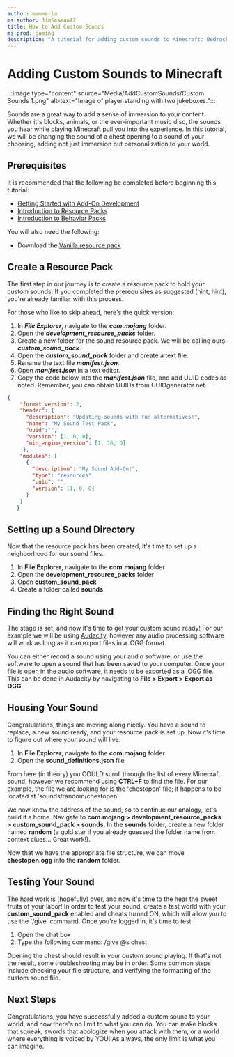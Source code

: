 ```yaml
---
author: mammerla
ms.author: JimSeaman42
title: How to Add Custom Sounds 
ms.prod: gaming
description: "A tutorial for adding custom sounds to Minecraft: Bedrock Edition"
---
```


# Adding Custom Sounds to Minecraft

:::image type="content" source="Media/AddCustomSounds/Custom Sounds 1.png" alt-text="Image of player standing with two jukeboxes.":::

Sounds are a great way to add a sense of immersion to your content. Whether it's blocks, animals, or the ever-important music disc, the sounds you hear while playing Minecraft pull you into the experience. In this tutorial, we will be changing the sound of a chest opening to a sound of your choosing, adding not just immersion but personalization to your world.

## Prerequisites

It is recommended that the following be completed before beginning this tutorial:

- [Getting Started with Add-On Development](GettingStarted.md)
- [Introduction to Resource Packs](ResourcePack.md)
- [Introduction to Behavior Packs](BehaviorPack.md)

You will also need the following:

- Download the [Vanilla resource pack](https://aka.ms/resourcepacktemplate)

## Create a Resource Pack

The first step in our journey is to create a resource pack to hold your custom sounds. If you completed the prerequisites as suggested (hint, hint), you're already familiar with this process.

For those who like to skip ahead, here's the quick version:

1. In ***File Explorer***, navigate to the ***com.mojang*** folder.
1. Open the ***development_resource_packs*** folder.
1. Create a new folder for the sound resource pack. We will be calling ours ***custom_sound_pack***.
1. Open the ***custom_sound_pack*** folder and create a text file.
1. Rename the text file ***manifest.json***.
1. Open ***manifest.json*** in a text editor.
1. Copy the code below into the ***manifest.json*** file, and add UUID codes as noted. Remember, you can obtain UUIDs from UUIDgenerator.net.

```json
{
    "format_version": 2,
    "header": {
      "description": "Updating sounds with fun alternatives!",
      "name": "My Sound Test Pack",
      "uuid":"",
      "version": [1, 0, 0],
      "min_engine_version": [1, 16, 0]
     },
    "modules": [
      {
        "description": "My Sound Add-On!",
        "type": "resources",
        "uuid": "",
        "version": [1, 0, 0]
      }
    ]
   }
```

## Setting up a Sound Directory

Now that the resource pack has been created, it's time to set up a neighborhood for our sound files.

1. In **File Explorer**, navigate to the **com.mojang** folder
1. Open the **development_resource_packs** folder
1. Open **custom_sound_pack**
1. Create a folder called **sounds**

## Finding the Right Sound

The stage is set, and now it's time to get your custom sound ready! For our example we will be using [Audacity](https://www.audacityteam.org/), however any audio processing software will work as long as it can export files in a .OGG format.

You can either record a sound using your audio software, or use the software to open a sound that has been saved to your computer. Once your file is open in the audio software, it needs to be exported as a .OGG file. This can be done in Audacity by navigating to **File > Export > Export as OGG**.

## Housing Your Sound

Congratulations, things are moving along nicely. You have a sound to replace, a new sound ready, and your resource pack is set up. Now it's time to figure out where your sound will live.

1. In **File Explorer**, navigate to the **com.mojang** folder
1. Open the **sound_definitions.json** file

From here (in theory) you COULD scroll through the list of every Minecraft sound, however we recommend using **CTRL+F** to find the file. For our example, the file we are looking for is the 'chestopen' file; it happens to be located at 'sounds/random/chestopen'

We now know the address of the sound, so to continue our analogy, let's build it a home. Navigate to **com.mojang > development_resource_packs > custom_sound_pack > sounds**. In the **sounds** folder, create a new folder named **random** (a gold star if you already guessed the folder name from context clues... Great work!).

Now that we have the appropriate file structure, we can move **chestopen.ogg** into the **random** folder.

## Testing Your Sound

The hard work is (hopefully) over, and now it's time to the hear the sweet fruits of your labor! In order to test your sound, create a test world with your **custom_sound_pack** enabled and cheats turned ON, which will allow you to use the '/give' command. Once you're logged in, it's time to test.

1. Open the chat box
1. Type the following command: /give @s chest

Opening the chest should result in your custom sound playing. If that's not the result, some troubleshooting may be in order. Some common steps include checking your file structure, and verifying the formatting of the custom sound file.

## Next Steps

Congratulations, you have successfully added a custom sound to your world, and now there's no limit to what you can do. You can make blocks that squeak, swords that apologize when you attack with them, or a world where everything is voiced by YOU! As always, the only limit is what you can imagine.
